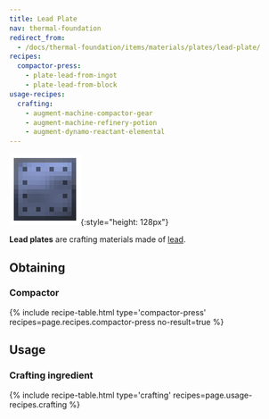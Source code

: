 ```yaml
---
title: Lead Plate
nav: thermal-foundation
redirect_from:
  - /docs/thermal-foundation/items/materials/plates/lead-plate/
recipes:
  compactor-press:
    - plate-lead-from-ingot
    - plate-lead-from-block
usage-recipes:
  crafting:
    - augment-machine-compactor-gear
    - augment-machine-refinery-potion
    - augment-dynamo-reactant-elemental
---
```


![Lead plate](/assets/images/thermal-foundation/plate-lead.png){:style="height: 128px"}


**Lead plates** are crafting materials made of [lead](/docs/lead-ingot/).


Obtaining
---------

### Compactor
{% include recipe-table.html type='compactor-press' recipes=page.recipes.compactor-press no-result=true %}


Usage
-----

### Crafting ingredient
{% include recipe-table.html type='crafting' recipes=page.usage-recipes.crafting %}

